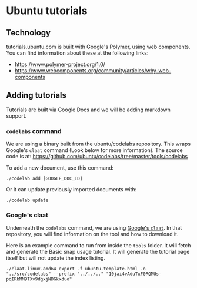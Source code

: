 # Ubuntu tutorials

## Technology

tutorials.ubuntu.com is built with Google's Polymer, using web components. You can find information about these at the following links:

- https://www.polymer-project.org/1.0/
- https://www.webcomponents.org/community/articles/why-web-components


## Adding tutorials
Tutorials are built via Google Docs and we will be adding markdown support.

### `codelabs` command

We are using a binary built from the ubuntu/codelabs repository. This wraps Google's `claat` command (Look below for more information). The source code is at: https://github.com/ubuntu/codelabs/tree/master/tools/codelabs

To add a new document, use this command:
```
./codelab add [GOOGLE_DOC_ID]
```
Or it can update previously imported documents with:
```
./codelab update
```

### Google's claat

Underneath the `codelabs` command, we are using [Google's `claat`](https://github.com/googlecodelabs/tools/tree/master/claat). In that repository, you will find information on the tool and how to download it.

Here is an example command to run from inside the `tools` folder. It will fetch and generate the Basic snap usage tutorial. It will generate the tutorial page itself but will not update the index listing.
```
./claat-linux-amd64 export -f ubuntu-template.html -o "../src/codelabs" --prefix "../../.." "10jai4vAduTxF0RQMUs-pqIRbMM9TXv9dgxjNDGkxduo"
```
